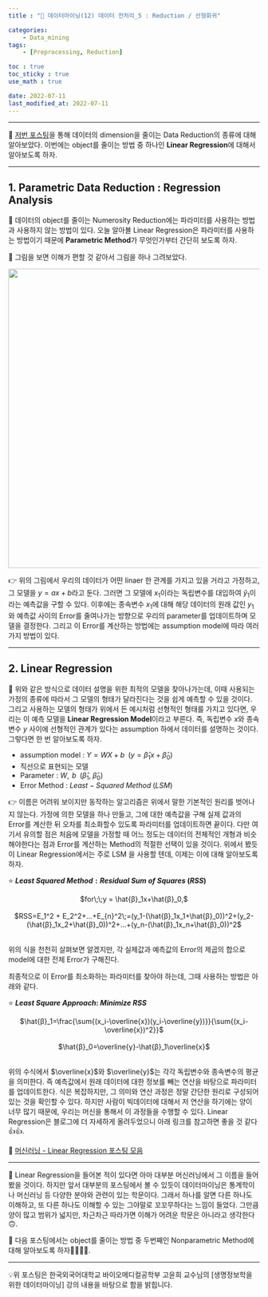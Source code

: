 ```yaml
---
title : "🧩 데이터마이닝(12) 데이터 전처리_5 : Reduction / 선형회귀"

categories:
    - Data_mining
tags:
    - [Preprocessing, Reduction]

toc : true
toc_sticky : true 
use_math : true  

date: 2022-07-11
last_modified_at: 2022-07-11 
---  
```


* * *  

🧩 [저번 포스팅](https://nyamin9.github.io/data_mining/Data-Mining-Preprocessing-4/)을 통해 데이터의 dimension을 줄이는 Data Reduction의 종류에 대해 알아보았다. 이번에는 object를 줄이는 방법 중 하나인 <b><a>Linear Regression</a></b>에 대해서 알아보도록 하자.  

* * *  

## 1. Parametric Data Reduction : Regression Analysis  

🧩 데이터의 object를 줄이는 Numerosity Reduction에는 파라미터를 사용하는 방법과 사용하지 않는 방법이 있다. 오늘 알아볼 Linear Regression은 파라미터를 사용하는 방법이기 때문에 <a><b>Parametric Method</b></a>가 무엇인가부터 간단히 보도록 하자.<br>  

🧩 그림을 보면 이해가 편할 것 같아서 그림을 하나 그려보았다.  
<p align="center"><img src="https://user-images.githubusercontent.com/65170165/178194905-e7b396c3-2b42-4696-9008-06766810128e.png" width="600" /></p>  

👉 위의 그림에서 우리의 데이터가 어떤 linaer 한 관계를 가지고 있을 거라고 가정하고, 그 모델을 $y=ax+b$라고 둔다. 그러면 그 모델에 $x_1$이라는 독립변수를 대입하여 $\hat{y}_1$이라는 예측값을 구할 수 있다. 이후에는 종속변수 $x_1$에 대해 해당 데이터의 원래 값인 $y_1$와 예측값 사이의 Error를 줄여나가는 방향으로 우리의 parameter를 업데이트하며 모델을 결정한다. 그리고 이 Error를 계산하는 방법에는 assumption model에 따라 여러가지 방법이 있다.  

* * *  

## 2. Linear Regression  

🧩 위와 같은 방식으로 데이터 설명을 위한 최적의 모델을 찾아나가는데, 이때 사용되는 가정의 종류에 따라서 그 모델의 형태가 달라진다는 것을 쉽게 예측할 수 있을 것이다. 그리고 사용하는 모델의 형태가 위에서 든 예시처럼 선형적인 형태를 가지고 있다면, 우리는 이 예측 모델을 <a><b>Linear Regression Model</b></a>이라고 부른다. 즉, <a>독립변수 $x$와 종속변수 $y$ 사이에 선형적인 관계가 있다</a>는 assumption 하에서 데이터를 설명하는 것이다. 그렇다면 한 번 알아보도록 하자.<br>  

- assumption model : $Y=WX+b\;\;(y = \hat{β}_1x+\hat{β}_0)$<br>  
- 직선으로 표현되는 모델  
- Parameter : $W,\;\,b\;\;(\hat{β}_1,\;\hat{β}_0)$
- Error Method : $Least-Squared\;Method\;(LSM)$<br>  

👉 이름은 어려워 보이지만 동작하는 알고리즘은 위에서 말한 기본적인 원리를 벗어나지 않는다. 가정에 의한 모델을 하나 만들고, 그에 대한 예측값을 구해 실제 값과의 Error를 계산한 뒤 오차를 최소화할수 있도록 파라미터를 업데이트하면 끝이다. 다만 여기서 유의할 점은 처음에 모델을 가정할 때 어느 정도는 데이터의 전체적인 개형과 비슷해야한다는 점과 Error를 계산하는 Method의 적절한 선택이 있을 것이다. 위에서 봤듯이 Linear Regression에서는 주로 LSM 을 사용할 텐데, 이제는 이에 대해 알아보도록 하자.<br>  

⭐ <b><a>$Least\;Squared\;Method : Residual\;Sum\;of\;Squares\;(RSS)$</a></b><br>  
<center>$for\;\;y = \hat{β}_1x+\hat{β}_0,$</center><br>  
<center>$RSS=E_1^2 + E_2^2+...+E_{n}^2\;=(y_1-(\hat{β}_1x_1+\hat{β}_0))^2+(y_2-(\hat{β}_1x_2+\hat{β}_0))^2+...+(y_n-(\hat{β}_1x_n+\hat{β}_0))^2$</center><br>  

위의 식을 천천히 살펴보면 알겠지만, 각 실제값과 예측값의 Error의 제곱의 합으로 model에 대한 전체 Error가 구해진다.  

최종적으로 이 Error를 최소화하는 파라미터를 찾아야 하는데, 그때 사용하는 방법은 아래와 같다.<br>  


⭐ <b><a>$Least\;Square\;Approach:\;Minimize\;RSS$</a></b><br>    
<center>$\hat{β}_1=\frac{\sum{(x_i-\overline{x})(y_i-\overline{y})}}{\sum{(x_i-\overline{x})^2}}$</center><br>  

<center>$\hat{β}_0=\overline{y}-\hat{β}_1\overline{x}$</center><br>  

위의 수식에서 $\overline{x}$와 $\overline{y}$는 각각 독립변수와 종속변수의 평균을 의미한다. 즉 예측값에서 원래 데이터에 대한 정보를 빼는 연산을 바탕으로 파라미터를 업데이트한다. 식은 복잡하지만, 그 의미와 연산 과정은 정말 간단한 원리로 구성되어 있는 것을 확인할 수 있다. 하지만 사람이 빅데이터에 대해서 저 연산을 하기에는 양이 너무 많기 때문에, 우리는 머신을 통해서 이 과정들을 수행할 수 있다. Linear Regression은 블로그에 더 자세하게 올려두었으니 아래 링크를 참고하면 좋을 것 같다👍👍.  

📝 [머신러닝 - Linear Regression 포스팅 모음](https://nyamin9.github.io/categories/machinelearning)  


* * *  

🧩 Linear Regression을 들어본 적이 있다면 아마 대부분 머신러닝에서 그 이름을 들어봤을 것이다. 하지만 앞서 대부분의 포스팅에서 볼 수 있듯이 데이터마이닝은 통계학이나 머신러닝 등 다양한 분야와 관련이 있는 학문이다. 그래서 하나를 알면 다른 하나도 이해하고, 또 다른 하나도 이해할 수 있는 그야말로 꼬꼬무하다는 느낌이 들었다. 그만큼 양이 많고 범위가 넓지만, 차근차근 따라가면 이해가 어려운 학문은 아니라고 생각한다🙃.  

🧩 다음 포스팅에서는 object를 줄이는 방법 중 두번째인 Nonparametric Method에 대해 알아보도록 하자🏃‍♂️🏃‍♂️.  
* * *  

<div style="text-align: left">💡위 포스팅은 한국외국어대학교 바이오메디컬공학부 고윤희 교수님의 [생명정보학을 위한 데이터마이닝] 강의 내용을 바탕으로 함을 밝힙니다.</div> 
